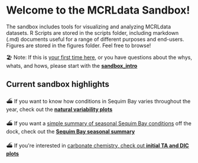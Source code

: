 # Welcome to the MCRLdata Sandbox!

The sandbox includes tools for visualizing and analyzing MCRLdata datasets. R Scripts are stored in the scripts folder, including markdown (.md) documents useful for a range of different purposes and end-users. Figures are stored in the figures folder. Feel free to browse!

🏖️ Note: If this is <ins>your first time here</ins>, or you have questions about the whys, whats, and hows, please start with the **[sandbox_intro](https://github.com/MCRLdata-Sandbox/.github/blob/main/sandbox_intro.md)**

## Current sandbox highlights

⛴️ If you want to know how conditions in Sequim Bay varies throughout the year, check out the **[natural variability plots]()**

⛴️ If you want a <ins>simple summary of seasonal Sequim Bay conditions</ins> off the dock, check out the **[Sequim Bay seasonal summary](https://github.com/MCRLdata-Sandbox/data_sandbox/blob/main/scripts/3_sequim_bay_seasonality.md)**

⛴️ If you're interested in <ins>carbonate chemistry<ins>, check out **[initial TA and DIC plots](https://github.com/MCRLdata-Sandbox/data_sandbox/blob/main/scripts/3_carbonate_chemistry.md)**

